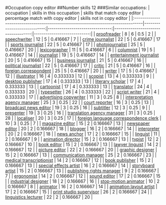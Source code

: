 #Occupation copy editor
##Number skills 12
###Similar occupations:
| occupation                                                                        |   skills in this occupation |   skills that match copy editor |   percentage match with copy editor |   skills not in copy editor |
|:----------------------------------------------------------------------------------|----------------------------:|--------------------------------:|------------------------------------:|----------------------------:|
| [proofreader](proofreader.md)                                                     |                           8 |                               6 |                            0.5      |                           2 |
| [speechwriter](speechwriter.md)                                                   |                          12 |                               5 |                            0.416667 |                           7 |
| [crime journalist](crime_journalist.md)                                           |                          22 |                               5 |                            0.416667 |                          17 |
| [sports journalist](sports_journalist.md)                                         |                          22 |                               5 |                            0.416667 |                          17 |
| [photojournalist](photojournalist.md)                                             |                          25 |                               5 |                            0.416667 |                          20 |
| [lexicographer](lexicographer.md)                                                 |                          11 |                               5 |                            0.416667 |                           6 |
| [columnist](columnist.md)                                                         |                          19 |                               5 |                            0.416667 |                          14 |
| [journalist](journalist.md)                                                       |                          19 |                               5 |                            0.416667 |                          14 |
| [entertainment journalist](entertainment_journalist.md)                           |                          20 |                               5 |                            0.416667 |                          15 |
| [business journalist](business_journalist.md)                                     |                          21 |                               5 |                            0.416667 |                          16 |
| [political journalist](political_journalist.md)                                   |                          22 |                               5 |                            0.416667 |                          17 |
| [critic](critic.md)                                                               |                          21 |                               5 |                            0.416667 |                          16 |
| [foreign correspondent](foreign_correspondent.md)                                 |                          25 |                               5 |                            0.416667 |                          20 |
| [writer](writer.md)                                                               |                          17 |                               5 |                            0.416667 |                          12 |
| [illustrator](illustrator.md)                                                     |                          16 |                               4 |                            0.333333 |                          12 |
| [scopist](scopist.md)                                                             |                          13 |                               4 |                            0.333333 |                           9 |
| [desktop publisher](desktop_publisher.md)                                         |                          17 |                               4 |                            0.333333 |                          13 |
| [literary scholar](literary_scholar.md)                                           |                          17 |                               4 |                            0.333333 |                          13 |
| [cartoonist](cartoonist.md)                                                       |                          17 |                               4 |                            0.333333 |                          13 |
| [translator](translator.md)                                                       |                          24 |                               4 |                            0.333333 |                          20 |
| [typesetter](typesetter.md)                                                       |                          26 |                               4 |                            0.333333 |                          22 |
| [script writer](script_writer.md)                                                 |                          21 |                               4 |                            0.333333 |                          17 |
| [advertising copywriter](advertising_copywriter.md)                               |                          11 |                               3 |                            0.25     |                           8 |
| [interpretation agency manager](interpretation_agency_manager.md)                 |                          25 |                               3 |                            0.25     |                          22 |
| [court reporter](court_reporter.md)                                               |                          16 |                               3 |                            0.25     |                          13 |
| [broadcast news editor](broadcast_news_editor.md)                                 |                          19 |                               3 |                            0.25     |                          16 |
| [subtitler](subtitler.md)                                                         |                          12 |                               3 |                            0.25     |                           9 |
| [presenter](presenter.md)                                                         |                          19 |                               3 |                            0.25     |                          16 |
| [translation agency manager](translation_agency_manager.md)                       |                          31 |                               3 |                            0.25     |                          28 |
| [localiser](localiser.md)                                                         |                          20 |                               3 |                            0.25     |                          17 |
| [foreign language correspondence clerk](foreign_language_correspondence_clerk.md) |                          10 |                               3 |                            0.25     |                           7 |
| [magazine editor](magazine_editor.md)                                             |                          15 |                               2 |                            0.166667 |                          13 |
| [newspaper editor](newspaper_editor.md)                                           |                          20 |                               2 |                            0.166667 |                          18 |
| [blogger](blogger.md)                                                             |                          16 |                               2 |                            0.166667 |                          14 |
| [interpreter](interpreter.md)                                                     |                          20 |                               2 |                            0.166667 |                          18 |
| [news anchor](news_anchor.md)                                                     |                          17 |                               2 |                            0.166667 |                          15 |
| [linguist](linguist.md)                                                           |                          11 |                               2 |                            0.166667 |                           9 |
| [animation director](animation_director.md)                                       |                          15 |                               2 |                            0.166667 |                          13 |
| [typist](typist.md)                                                               |                          12 |                               2 |                            0.166667 |                          10 |
| [book editor](book_editor.md)                                                     |                          15 |                               2 |                            0.166667 |                          13 |
| [lawyer linguist](lawyer_linguist.md)                                             |                          14 |                               2 |                            0.166667 |                          12 |
| [picture editor](picture_editor.md)                                               |                          22 |                               2 |                            0.166667 |                          20 |
| [graphic designer](graphic_designer.md)                                           |                          15 |                               2 |                            0.166667 |                          13 |
| [communication manager](communication_manager.md)                                 |                          25 |                               2 |                            0.166667 |                          23 |
| [medical transcriptionist](medical_transcriptionist.md)                           |                          14 |                               2 |                            0.166667 |                          12 |
| [book publisher](book_publisher.md)                                               |                          15 |                               2 |                            0.166667 |                          13 |
| [special effects artist](special_effects_artist.md)                               |                          16 |                               2 |                            0.166667 |                          14 |
| [storyboard artist](storyboard_artist.md)                                         |                          15 |                               2 |                            0.166667 |                          13 |
| [publishing rights manager](publishing_rights_manager.md)                         |                           9 |                               2 |                            0.166667 |                           7 |
| [ergonomist](ergonomist.md)                                                       |                          14 |                               2 |                            0.166667 |                          12 |
| [sound editor](sound_editor.md)                                                   |                          17 |                               2 |                            0.166667 |                          15 |
| [industrial designer](industrial_designer.md)                                     |                          18 |                               2 |                            0.166667 |                          16 |
| [stop-motion animator](stop-motion_animator.md)                                   |                          10 |                               2 |                            0.166667 |                           8 |
| [animator](animator.md)                                                           |                          16 |                               2 |                            0.166667 |                          14 |
| [animation layout artist](animation_layout_artist.md)                             |                          17 |                               2 |                            0.166667 |                          15 |
| [print studio supervisor](print_studio_supervisor.md)                             |                          26 |                               2 |                            0.166667 |                          24 |
| [linguistics lecturer](linguistics_lecturer.md)                                   |                          22 |                               2 |                            0.166667 |                          20 |
